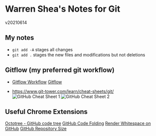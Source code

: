 # Warren Shea's Notes for Git
v20210614

## My notes
* `git add -A` stages all changes
* `git add .` stages the new files and modifications but not deletions

## Gitflow (my preferred git workflow)

* [Gitflow Workflow](https://www.atlassian.com/git/tutorials/comparing-workflows/gitflow-workflow)
[Gitflow](https://wac-cdn.atlassian.com/dam/jcr:cc0b526e-adb7-4d45-874e-9bcea9898b4a/04%20Hotfix%20branches.svg?cdnVersion=1655)

* https://www.git-tower.com/learn/cheat-sheets/git/
![GitHub Cheat Sheet 1](https://www.git-tower.com/learn/cheat-sheets/git/git-cheat-sheet-large01.png)
![GitHub Cheat Sheet 2](https://www.git-tower.com/learn/cheat-sheets/git/git-cheat-sheet-large02.png)

## Useful Chrome Extensions

[Octotree - GitHub code tree](https://chrome.google.com/webstore/detail/octotree-github-code-tree/bkhaagjahfmjljalopjnoealnfndnagc)
[GitHub Code Folding](https://chrome.google.com/webstore/detail/github-code-folding/lefcpjbffalgdcdgidjdnmabfenecjdf)
[Render Whitespace on GitHub](https://chrome.google.com/webstore/detail/render-whitespace-on-gith/ifdbipohclgnokjgpejhnbjdlgjkkhom?hl=en)
[GitHub Repository Size](https://chrome.google.com/webstore/detail/github-repository-size/apnjnioapinblneaedefcnopcjepgkci?hl=en)